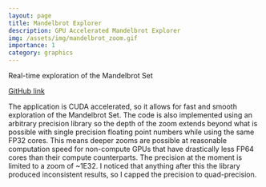 ```yaml
---
layout: page
title: Mandelbrot Explorer
description: GPU Accelerated Mandelbrot Explorer
img: /assets/img/mandelbrot_zoom.gif
importance: 1
category: graphics
---
```


<div class="row">
    <div class="col-sm mt-3 mt-md-0">
        <img class="img-fluid rounded z-depth-1" src="{{ '/assets/img/mandelbrot_explore.gif' | relative_url }}" alt="" 
title="example image"/>
    </div>
</div>
<div class="caption">
    Real-time exploration of the Mandelbrot Set
</div>

[GitHub link](https://github.com/jackm97/mandelbrot_explorer_CUDA)

The application is CUDA accelerated, so it allows for fast and smooth exploration of the Mandelbrot Set. The code is 
also implemented using an arbitrary precision library so the depth of the zoom extends beyond what is possible with 
single precision floating point numbers while using the same FP32 cores. This means deeper zooms are possible at 
reasonable computation speed for non-compute GPUs that have drastically less FP64 cores than their compute 
counterparts. The precision at the moment is limited to a zoom of ~1E32. I noticed that anything after this the 
library produced inconsistent results, so I capped the precision to quad-precision.